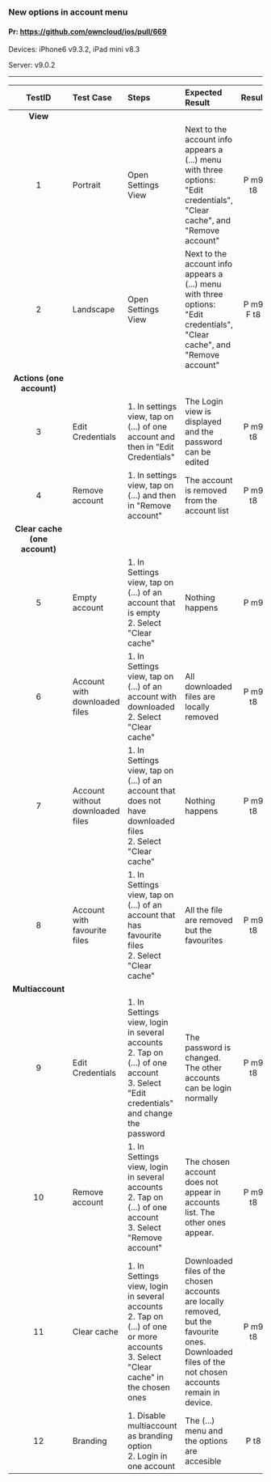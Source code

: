 ###  New options in account menu

#### Pr: https://github.com/owncloud/ios/pull/669

Devices: iPhone6 v9.3.2, iPad mini v8.3

Server: v9.0.2

---

 
| TestID | Test Case | Steps | Expected Result | Result | Related Comment |
| :----: | :-------- | :---- | :-------------- | :----: | :-------------- |
|**View**||||||
| 1 | Portrait  |  Open Settings View  |  Next to the account info appears a (...) menu with three options: "Edit credentials", "Clear cache", and "Remove account" | P m9 t8 |  |
| 2 | Landscape  |  Open Settings View |  Next to the account info appears a (...) menu with three options: "Edit credentials", "Clear cache", and "Remove account" | P m9 F t8| Menu displaced |
|**Actions (one account)**||||||
| 3 |Edit Credentials| 1. In settings view, tap on (...) of one account and then in "Edit Credentials"|The Login view is displayed and the password can be edited | P m9  t8 |SOLVED: "Edit credentials" does not work in iPad|
| 4 |Remove account|1. In settings view, tap on (...) and then in "Remove account"| The account is removed from the account list| P m9 t8||
|**Clear cache (one account)**||||||
| 5 |Empty account|1. In Settings view, tap on (...) of an account that is empty<br>2. Select "Clear cache"| Nothing happens| P m9 | |
| 6 |Account with downloaded files|1. In Settings view, tap on (...) of an account with downloaded<br>2. Select "Clear cache"| All downloaded files are locally removed| P m9 t8| |
| 7 |Account without downloaded files|1. In Settings view, tap on (...) of an account that does not have downloaded files<br>2. Select "Clear cache"| Nothing happens| P m9 t8| |
| 8 |Account with favourite files|1. In Settings view, tap on (...) of an account that has favourite files<br>2. Select "Clear cache"| All the file are removed but the favourites| P m9 t8| |
|**Multiaccount**||||||
| 9 |Edit Credentials|1. In Settings view, login in several accounts<br> 2. Tap on (...) of one account<br>3. Select "Edit credentials" and change the password| The password is changed. The other accounts can be login normally| P m9 t8| SOLVED: "Edit credentials" does not work in iPad|
| 10 |Remove account|1. In Settings view, login in several accounts<br> 2. Tap on (...) of one account<br>3. Select "Remove account"| The chosen account does not appear in accounts list. The other ones appear.| P m9 t8| |
| 11 |Clear cache|1. In Settings view, login in several accounts<br> 2. Tap on (...) of one or more accounts<br>3. Select "Clear cache" in the chosen ones| Downloaded files of the chosen accounts are locally removed, but the favourite ones. Downloaded files of the not chosen accounts remain in device.| P m9 t8| |
| 12 |Branding |1. Disable multiaccount as branding option<br>2. Login in one account| The (...) menu and the options are accesible | P t8 | |